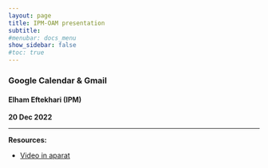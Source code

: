 ```yaml
---
layout: page
title: IPM-OAM presentation
subtitle: 
#menubar: docs_menu
show_sidebar: false
#toc: true
---
```


### Google Calendar & Gmail
#### Elham Eftekhari (IPM)
**20 Dec 2022**

---



**Resources:**
- [Video in aparat](https://aparat.com/v/kVqAE)
